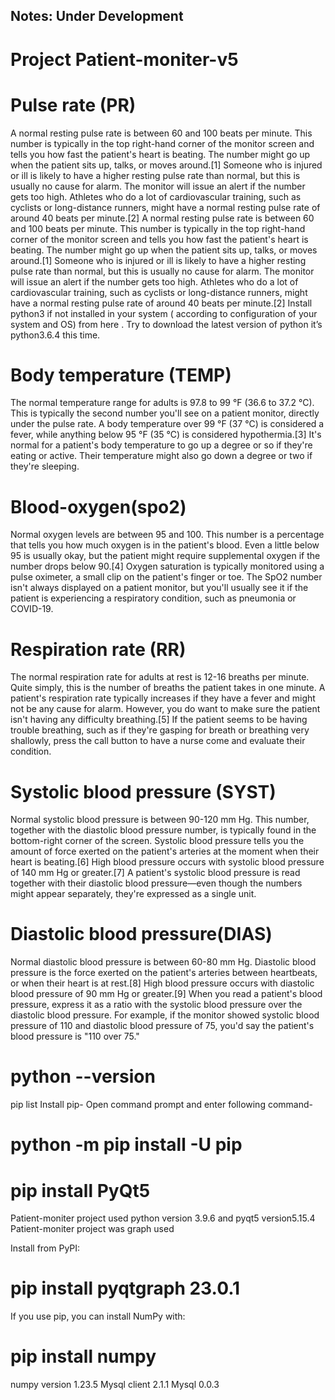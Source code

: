 ## Notes: Under Development

# Project Patient-moniter-v5

# Pulse rate (PR)
A normal resting pulse rate is between 60 and 100 beats per minute. This number is typically in the top right-hand corner of the monitor screen and tells you how fast the patient's heart is beating. The number might go up when the patient sits up, talks, or moves around.[1]
Someone who is injured or ill is likely to have a higher resting pulse rate than normal, but this is usually no cause for alarm. The monitor will issue an alert if the number gets too high.
Athletes who do a lot of cardiovascular training, such as cyclists or long-distance runners, might have a normal resting pulse rate of around 40 beats per minute.[2]
A normal resting pulse rate is between 60 and 100 beats per minute. This number is typically in the top right-hand corner of the monitor screen and tells you how fast the patient's heart is beating. The number might go up when the patient sits up, talks, or moves around.[1]
Someone who is injured or ill is likely to have a higher resting pulse rate than normal, but this is usually no cause for alarm. The monitor will issue an alert if the number gets too high.
Athletes who do a lot of cardiovascular training, such as cyclists or long-distance runners, might have a normal resting pulse rate of around 40 beats per minute.[2]
Install python3 if not installed in your system ( according to configuration of your system and OS) from here . Try to download the latest version of python it’s python3.6.4 this time.

# Body temperature (TEMP)
The normal temperature range for adults is 97.8 to 99 °F (36.6 to 37.2 °C). This is typically the second number you'll see on a patient monitor, directly under the pulse rate. A body temperature over 99 °F (37 °C) is considered a fever, while anything below 95 °F (35 °C) is considered hypothermia.[3]
It's normal for a patient's body temperature to go up a degree or so if they're eating or active. Their temperature might also go down a degree or two if they're sleeping.

# Blood-oxygen(spo2)
Normal oxygen levels are between 95 and 100. This number is a percentage that tells you how much oxygen is in the patient's blood. Even a little below 95 is usually okay, but the patient might require supplemental oxygen if the number drops below 90.[4]
Oxygen saturation is typically monitored using a pulse oximeter, a small clip on the patient's finger or toe.
The SpO2 number isn't always displayed on a patient monitor, but you'll usually see it if the patient is experiencing a respiratory condition, such as pneumonia or COVID-19.

# Respiration rate (RR)
 The normal respiration rate for adults at rest is 12-16 breaths per minute. Quite simply, this is the number of breaths the patient takes in one minute. A patient's respiration rate typically increases if they have a fever and might not be any cause for alarm. However, you do want to make sure the patient isn't having any difficulty breathing.[5]
If the patient seems to be having trouble breathing, such as if they're gasping for breath or breathing very shallowly, press the call button to have a nurse come and evaluate their condition.

# Systolic blood pressure (SYST)
Normal systolic blood pressure is between 90-120 mm Hg. This number, together with the diastolic blood pressure number, is typically found in the bottom-right corner of the screen. Systolic blood pressure tells you the amount of force exerted on the patient's arteries at the moment when their heart is beating.[6] High blood pressure occurs with systolic blood pressure of 140 mm Hg or greater.[7]
A patient's systolic blood pressure is read together with their diastolic blood pressure—even though the numbers might appear separately, they're expressed as a single unit.

# Diastolic blood pressure(DIAS)
Normal diastolic blood pressure is between 60-80 mm Hg. Diastolic blood pressure is the force exerted on the patient's arteries between heartbeats, or when their heart is at rest.[8] High blood pressure occurs with diastolic blood pressure of 90 mm Hg or greater.[9]
When you read a patient's blood pressure, express it as a ratio with the systolic blood pressure over the diastolic blood pressure. For example, if the monitor showed systolic blood pressure of 110 and diastolic blood pressure of 75, you'd say the patient's blood pressure is "110 over 75."


# python --version
pip list
Install pip- Open command prompt and enter following command-
# python -m pip install -U pip
# pip install PyQt5 
Patient-moniter project used python version 3.9.6 and pyqt5 version5.15.4
Patient-moniter project  was graph used 

Install from PyPI:
# pip install pyqtgraph 23.0.1

If you use pip, you can install NumPy with:

# pip install numpy
numpy version 1.23.5
Mysql client 2.1.1
Mysql 0.0.3
